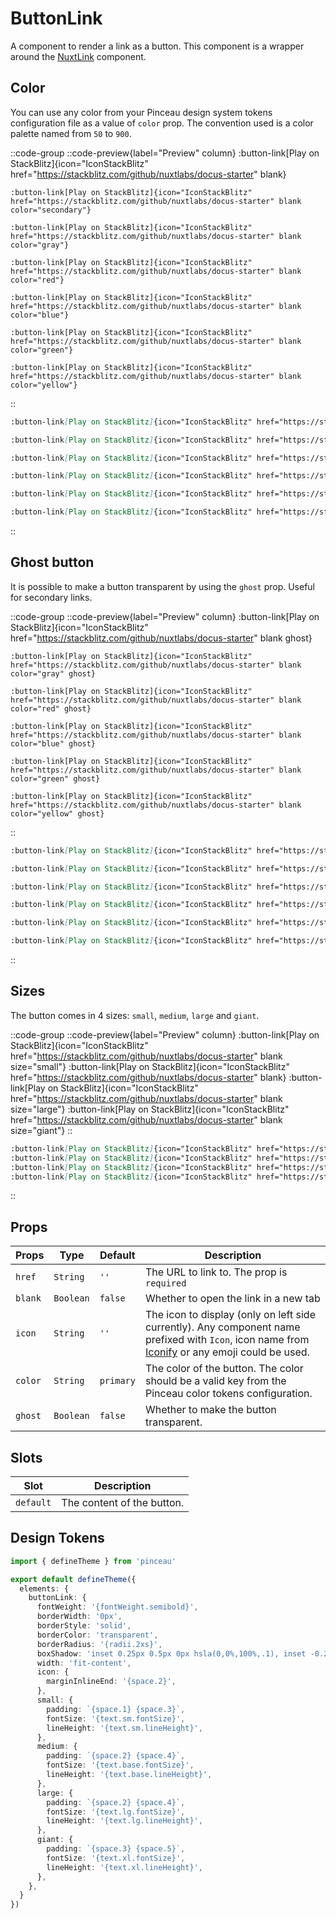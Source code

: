 # ButtonLink

A component to render a link as a button. This component is a wrapper around the [NuxtLink](https://nuxt.com/docs/api/components/nuxt-link) component.

## Color

You can use any color from your Pinceau design system tokens configuration file as a value of `color` prop. The convention used is a color palette named from `50` to `900`.

::code-group
  ::code-preview{label="Preview" column}
    :button-link[Play on StackBlitz]{icon="IconStackBlitz" href="https://stackblitz.com/github/nuxtlabs/docus-starter" blank}

    :button-link[Play on StackBlitz]{icon="IconStackBlitz" href="https://stackblitz.com/github/nuxtlabs/docus-starter" blank color="secondary"}

    :button-link[Play on StackBlitz]{icon="IconStackBlitz" href="https://stackblitz.com/github/nuxtlabs/docus-starter" blank color="gray"}

    :button-link[Play on StackBlitz]{icon="IconStackBlitz" href="https://stackblitz.com/github/nuxtlabs/docus-starter" blank color="red"}

    :button-link[Play on StackBlitz]{icon="IconStackBlitz" href="https://stackblitz.com/github/nuxtlabs/docus-starter" blank color="blue"}

    :button-link[Play on StackBlitz]{icon="IconStackBlitz" href="https://stackblitz.com/github/nuxtlabs/docus-starter" blank color="green"}

    :button-link[Play on StackBlitz]{icon="IconStackBlitz" href="https://stackblitz.com/github/nuxtlabs/docus-starter" blank color="yellow"}
  ::

  ```md [MDC]
  :button-link[Play on StackBlitz]{icon="IconStackBlitz" href="https://stackblitz.com/github/nuxtlabs/docus-starter" blank}

  :button-link[Play on StackBlitz]{icon="IconStackBlitz" href="https://stackblitz.com/github/nuxtlabs/docus-starter" blank color="gray"}

  :button-link[Play on StackBlitz]{icon="IconStackBlitz" href="https://stackblitz.com/github/nuxtlabs/docus-starter" blank color="red"}

  :button-link[Play on StackBlitz]{icon="IconStackBlitz" href="https://stackblitz.com/github/nuxtlabs/docus-starter" blank color="blue"}

  :button-link[Play on StackBlitz]{icon="IconStackBlitz" href="https://stackblitz.com/github/nuxtlabs/docus-starter" blank color="green"}

  :button-link[Play on StackBlitz]{icon="IconStackBlitz" href="https://stackblitz.com/github/nuxtlabs/docus-starter" blank color="yellow"}
  ```
::

## Ghost button

It is possible to make a button transparent by using the `ghost` prop. Useful for secondary links.

::code-group
  ::code-preview{label="Preview" column}
    :button-link[Play on StackBlitz]{icon="IconStackBlitz" href="https://stackblitz.com/github/nuxtlabs/docus-starter" blank ghost}

    :button-link[Play on StackBlitz]{icon="IconStackBlitz" href="https://stackblitz.com/github/nuxtlabs/docus-starter" blank color="gray" ghost}

    :button-link[Play on StackBlitz]{icon="IconStackBlitz" href="https://stackblitz.com/github/nuxtlabs/docus-starter" blank color="red" ghost}

    :button-link[Play on StackBlitz]{icon="IconStackBlitz" href="https://stackblitz.com/github/nuxtlabs/docus-starter" blank color="blue" ghost}

    :button-link[Play on StackBlitz]{icon="IconStackBlitz" href="https://stackblitz.com/github/nuxtlabs/docus-starter" blank color="green" ghost}

    :button-link[Play on StackBlitz]{icon="IconStackBlitz" href="https://stackblitz.com/github/nuxtlabs/docus-starter" blank color="yellow" ghost}
  ::

  ```md [MDC]
  :button-link[Play on StackBlitz]{icon="IconStackBlitz" href="https://stackblitz.com/github/nuxtlabs/docus-starter" blank ghost}

  :button-link[Play on StackBlitz]{icon="IconStackBlitz" href="https://stackblitz.com/github/nuxtlabs/docus-starter" blank color="gray" ghost}

  :button-link[Play on StackBlitz]{icon="IconStackBlitz" href="https://stackblitz.com/github/nuxtlabs/docus-starter" blank color="red" ghost}

  :button-link[Play on StackBlitz]{icon="IconStackBlitz" href="https://stackblitz.com/github/nuxtlabs/docus-starter" blank color="blue" ghost}

  :button-link[Play on StackBlitz]{icon="IconStackBlitz" href="https://stackblitz.com/github/nuxtlabs/docus-starter" blank color="green" ghost}

  :button-link[Play on StackBlitz]{icon="IconStackBlitz" href="https://stackblitz.com/github/nuxtlabs/docus-starter" blank color="yellow" ghost}
  ```
::

## Sizes

The button comes in 4 sizes: `small`, `medium`, `large` and `giant`.

::code-group
  ::code-preview{label="Preview" column}
    :button-link[Play on StackBlitz]{icon="IconStackBlitz" href="https://stackblitz.com/github/nuxtlabs/docus-starter" blank size="small"}
    :button-link[Play on StackBlitz]{icon="IconStackBlitz" href="https://stackblitz.com/github/nuxtlabs/docus-starter" blank}
    :button-link[Play on StackBlitz]{icon="IconStackBlitz" href="https://stackblitz.com/github/nuxtlabs/docus-starter" blank size="large"}
    :button-link[Play on StackBlitz]{icon="IconStackBlitz" href="https://stackblitz.com/github/nuxtlabs/docus-starter" blank size="giant"}
  ::

  ```md [MDC]
  :button-link[Play on StackBlitz]{icon="IconStackBlitz" href="https://stackblitz.com/github/nuxtlabs/docus-starter" blank size="small"}
  :button-link[Play on StackBlitz]{icon="IconStackBlitz" href="https://stackblitz.com/github/nuxtlabs/docus-starter" blank}
  :button-link[Play on StackBlitz]{icon="IconStackBlitz" href="https://stackblitz.com/github/nuxtlabs/docus-starter" blank size="large"}
  :button-link[Play on StackBlitz]{icon="IconStackBlitz" href="https://stackblitz.com/github/nuxtlabs/docus-starter" blank size="giant"}
  ```
::

## Props

| **Props** | **Type** | **Default** | **Description** |
|--|--|--|--|
| `href` | `String` | `''` | The URL to link to. The prop is `required` |
| `blank` | `Boolean` | `false` | Whether to open the link in a new tab |
| `icon` | `String` | `''` | The icon to display (only on left side currently). Any component name prefixed with `Icon`, icon name from [Iconify](https://iconify.design/) or any emoji could be used. |
| `color` | `String` | `primary` | The color of the button. The color should be a valid key from the Pinceau color tokens configuration. |
| `ghost` | `Boolean` | `false` | Whether to make the button transparent. |

## Slots

| **Slot** | **Description** |
|--|--|
| `default` | The content of the button. |

## Design Tokens

```ts [tokens.config.ts]
import { defineTheme } from 'pinceau'

export default defineTheme({
  elements: {
    buttonLink: {
      fontWeight: '{fontWeight.semibold}', 
      borderWidth: '0px', 
      borderStyle: 'solid', 
      borderColor: 'transparent', 
      borderRadius: '{radii.2xs}',
      boxShadow: 'inset 0.25px 0.5px 0px hsla(0,0%,100%,.1), inset -0.25px 0px 0px hsla(0,0%,100%,.1)',
      width: 'fit-content', 
      icon: {
        marginInlineEnd: '{space.2}', 
      },
      small: {
        padding: `{space.1} {space.3}`, 
        fontSize: '{text.sm.fontSize}', 
        lineHeight: '{text.sm.lineHeight}', 
      },
      medium: {
        padding: `{space.2} {space.4}`, 
        fontSize: '{text.base.fontSize}', 
        lineHeight: '{text.base.lineHeight}', 
      },
      large: {
        padding: `{space.2} {space.4}`, 
        fontSize: '{text.lg.fontSize}', 
        lineHeight: '{text.lg.lineHeight}', 
      },
      giant: {
        padding: `{space.3} {space.5}`, 
        fontSize: '{text.xl.fontSize}', 
        lineHeight: '{text.xl.lineHeight}', 
      },
    },
  }
})
```
